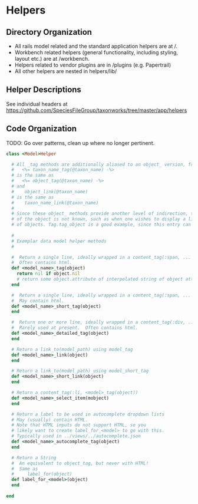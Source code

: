 
# Helpers

## Directory Organization
* All rails model related and the standard application helpers are at /.  
* Workbench related helpers (general functionality, including styling, layout etc.) are at /workbench.
* Helpers related to vendor plugins are in /plugins (e.g. Papertrail)
* All other helpers are nested in helpers/lib/

## Helper Descriptions

See individual headers at https://github.com/SpeciesFileGroup/taxonworks/tree/master/app/helpers

## Code Organization

TODO: Go over patterns, clean up where no longer pertinent.

```Ruby
class <Model>Helper 

  # All _tag methods are additionally aliased to an object_ version, for example:
  #   <%= taxon_name_tag(@taxon_name) -%>  
  # is the same as 
  #   <%= object_tag(@taxon_name) -%>
  # and
  #    object_link(@taxon_name) 
  # is the same as 
  #    taxon_name_link(@taxon_name)
  #
  # Since these object_ methods provide another level of indirection, they are primarily used when the class 
  # of the object is not known, such as when one wishes to display a list of tags of differing classes 
  # of objects. Tag.tag_object is a good example, since this entry can refer to almost any kind of object.
  
  #
  # Exemplar data model helper methods 
  #    

  #  Return a single line, ideally wrapped in a content_tag(:span, ... ) naming the instance. 
  #  Often contains html.
  def <model_name>_tag(object)
    return nil if object.nil
    # return some object.attribute of interpolated string of object attributes
  end

  #  Return a single line, ideally wrapped in a content_tag(:span, ... ) briefly naming the instance. 
  #  May contain html.
  def <model_name>_short_tag(object)
  end

  #  Return one or more line, ideally wrapped in a content_tag(:div, ... ) detailing the instance.
  #  Rarely used at present.  Often contains html.
  def <model_name>_detailed_tag(object)
  end

  # Return a link_to(model_path) using model_tag
  def <model_name>_link(object)
  end

  # Return a link_to(model_path) using model_short_tag
  def <model_name>_short_link(object)
  end

  # Return a content_tag(:li, <model>_tag(object))
  def <model_name>_select_item(mobject)
  end

  # Return a label to be used in autocomplete dropdown lists
  # May (usually) contain HTML.
  # Note that HTML inputs do not support HTML, so you 
  # likely want to create label_for_<model> to go with this.
  # Typically used in ../views/../autocomplete.json
  def <model_name>_autocomplete_tag(object)
  end

  # Return a String
  #  An equivalent to object_tag, but never with HTML!
  #  Same as
  #     label_for(object)
  def label_for_<model>(object)
  end
  
end
```

